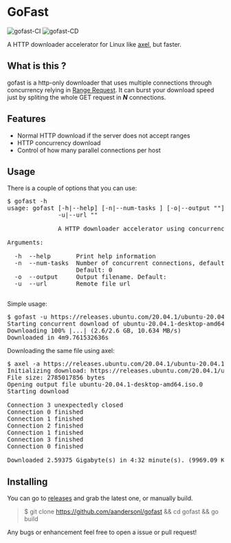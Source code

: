 # GoFast
![gofast-CI](https://github.com/AandersonL/gofast/workflows/gofast-CI/badge.svg)
![gofast-CD](https://github.com/AandersonL/gofast/workflows/gofast-CD/badge.svg)

A HTTP downloader accelerator for Linux like [axel](https://github.com/axel-download-accelerator/axel), but faster.

## What is this ?

gofast is a http-only downloader that uses multiple connections through concurrency relying in [Range Request](https://tools.ietf.org/rfc/rfc7233.txt). It can burst your download speed just by spliting the whole GET request in ***N*** connections.

## Features

* Normal HTTP download if the server does not accept ranges
* HTTP concurrency download
* Control of how many parallel connections per host

## Usage
There is a couple of options that you can use:

<pre>
$ gofast -h                     
usage: gofast [-h|--help] [-n|--num-tasks <integer>] [-o|--output "<value>"]
              -u|--url "<value>"

              A HTTP downloader accelerator using concurrency

Arguments:

  -h  --help       Print help information
  -n  --num-tasks  Number of concurrent connections, default: Num cores * 2.
                   Default: 0
  -o  --output     Output filename. Default: 
  -u  --url        Remote file url

</pre>

Simple usage:

<pre>
$ gofast -u https://releases.ubuntu.com/20.04.1/ubuntu-20.04.1-desktop-amd64.iso                                                         
Starting concurrent download of ubuntu-20.04.1-desktop-amd64.iso
Downloading 100% |...| (2.6/2.6 GB, 10.634 MB/s)          
Downloaded in 4m9.761532636s
</pre>

Downloading the same file using axel:

<pre>
$ axel -a https://releases.ubuntu.com/20.04.1/ubuntu-20.04.1-desktop-amd64.iso
Initializing download: https://releases.ubuntu.com/20.04.1/ubuntu-20.04.1-desktop-amd64.iso
File size: 2785017856 bytes
Opening output file ubuntu-20.04.1-desktop-amd64.iso.0
Starting download

Connection 3 unexpectedly closed
Connection 0 finished
Connection 1 finished
Connection 2 finished
Connection 1 finished
Connection 3 finished
Connection 0 finished

Downloaded 2.59375 Gigabyte(s) in 4:32 minute(s). (9969.09 KB/s)
</pre>




## Installing

You can go to [releases]() and grab the latest one, or manually build.

> $ git clone https://github.com/aandersonl/gofast && cd gofast && go build


Any bugs or enhancement feel free to open a issue or pull request!
